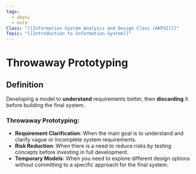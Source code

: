 ```yaml
---
tags:
  - akpsi
  - note
Class: "[[Information System Analysis and Design Class (AKPSI)]]"
Topic: "[[Introduction to Information System]]"
---
```


# Throwaway Prototyping

## Definition
Developing a model to **understand** requirements better, then **discarding** it before building the final system.

### Throwaway Prototyping:
  - **Requirement Clarification**: When the main goal is to understand and clarify vague or incomplete system requirements.
  - **Risk Reduction**: When there is a need to reduce risks by testing concepts before investing in full development.
  - **Temporary Models**: When you need to explore different design options without committing to a specific approach for the final system.
